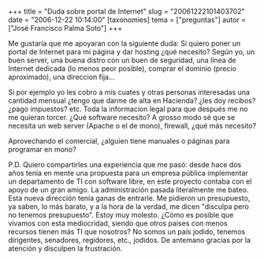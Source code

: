 +++
title = "Duda sobre portal de Internet"
slug = "20061222101403702"
date = "2006-12-22 10:14:00"
[taxonomies]
tema = ["preguntas"]
autor = ["José Francisco Palma Soto"]
+++

Me gustaría que me apoyaran con la siguiente duda: Si quiero poner un
portal de Internet para mi página y dar hosting ¿qué necesito? Según yo,
un buen server, una buena distro con un buen de seguridad, una línea de
Internet dedicada (lo menos peor posible), comprar el dominio (precio
aproximado), una direccion fija…

Si por ejemplo yo les cobro a mis cuates y otras personas interesadas
una cantidad mensual ¿tengo que darme de alta en Hacienda? ¿les doy
recibos? ¿pago impuestos? etc. Toda la informacion legal para que
después me no me quieran torcer. ¿Qué software necesito? A grosso modo
sé que se necesita un web server (Apache o el de mono), firewall, ¿qué
más necesito?

Aprovechando el comercial, ¿alguien tiene manuales o páginas para
programar en mono?

<!-- more -->
P.D. Quiero compartirles una experiencia que me pasó: desde hace dos
años tenía en mente una propuesta para un empresa pública implementar un
departamento de TI con software libre, en este proyecto contaba con el
apoyo de un gran amigo. La administración pasada literalmente me bateo.
Esta nueva dirección tenía ganas de entrarle. Me pidieron un
presupuesto, ya saben, lo más barato, y a la hora de la verdad, me dicen
"disculpa pero no tenemos presupuesto". Estoy muy molesto. ¿Cómo es
posible que vivamos con esta mediocridad, siendo que otros paises con
menos recursos tienen más TI que nosotros? No somos un país jodido,
tenemos dirigentes, senadores, regidores, etc., jodidos. De antemano
gracias por la atención y disculpen la frustración.

